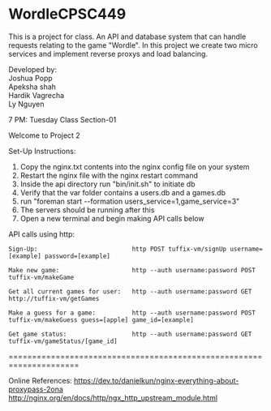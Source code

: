 # WordleCPSC449
This is a project for class. An API and database system that can handle requests relating to the game "Wordle".
In this project we create two micro services and implement reverse proxys and load balancing.

Developed by:      
Joshua Popp        
Apeksha shah       
Hardik Vagrecha    
Ly Nguyen          
                   
7 PM: Tuesday Class
Section-01         


Welcome to Project 2

Set-Up Instructions:

1) Copy the nginx.txt contents into the nginx config file on your system
2) Restart the nginx file with the nginx restart command
3) Inside the api directory run "bin/init.sh" to initiate db
4) Verify that the var folder contains a users.db and a games.db
5) run "foreman start --formation users_service=1,game_service=3"
6) The servers should be running after this
7) Open a new terminal and begin making API calls below


API calls using http:

	Sign-Up:                          http POST tuffix-vm/signUp username=[example] password=[example]

	Make new game:                    http --auth username:password POST tuffix-vm/makeGame

	Get all current games for user:   http --auth username:password GET  http://tuffix-vm/getGames

	Make a guess for a game:          http --auth username:password POST tuffix-vm/makeGuess guess=[apple] game_id=[example]

	Get game status:                  http --auth username:password GET tuffix-vm/gameStatus/[game_id]

=====================================================================

Online References:
https://dev.to/danielkun/nginx-everything-about-proxypass-2ona
http://nginx.org/en/docs/http/ngx_http_upstream_module.html
